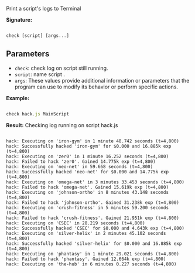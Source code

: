 
Print a script's logs to Terminal
  
**Signature:**

  
```typescript

check [script] [args...]

```

  

## Parameters

  
- `check`: check log on script still running.
- `script`:  name script .
- `args`: These values provide additional information or parameters that the program can use to modify its behavior or perform specific actions.


**Example:**


  
```typescript

check hack.js MainScript

```

  
**Result:**
Checking log running on script hack.js

```Terminal
  
hack: Executing on 'iron-gym' in 1 minute 48.742 seconds (t=4,800)
hack: Successfully hacked 'iron-gym' for $0.000 and 16.885k exp (t=4,800) 
hack: Executing on 'zer0' in 1 minute 16.252 seconds (t=4,800)
hack: Failed to hack 'zer0'. Gained 14.775k exp (t=4,800)
hack: Executing on 'neo-net' in 59.668 seconds (t=4,800)
hack: Successfully hacked 'neo-net' for $0.000 and 14.775k exp (t=4,800)
hack: Executing on 'omega-net' in 3 minutes 33.453 seconds (t=4,800)
hack: Failed to hack 'omega-net'. Gained 15.619k exp (t=4,800)
hack: Executing on 'johnson-ortho' in 8 minutes 43.148 seconds (t=4,800)
hack: Failed to hack 'johnson-ortho'. Gained 31.238k exp (t=4,800)
hack: Executing on 'crush-fitness' in 5 minutes 59.200 seconds (t=4,800)
hack: Failed to hack 'crush-fitness'. Gained 21.951k exp (t=4,800)
hack: Executing on 'CSEC' in 28.219 seconds (t=4,800)
hack: Successfully hacked 'CSEC' for $0.000 and 4.643k exp (t=4,800)
hack: Executing on 'silver-helix' in 2 minutes 45.102 seconds (t=4,800) 
hack: Successfully hacked 'silver-helix' for $0.000 and 16.885k exp (t=4,800)
hack: Executing on 'phantasy' in 1 minute 29.021 seconds (t=4,800)
hack: Failed to hack 'phantasy'. Gained 12.664k exp (t=4,800)
hack: Executing on 'the-hub' in 6 minutes 0.227 seconds (t=4,800)

```


